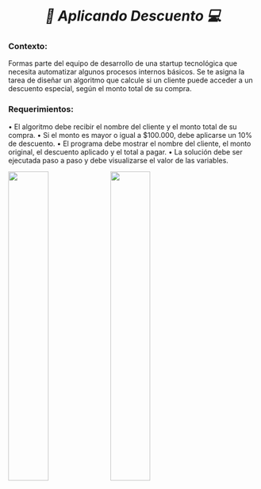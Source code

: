 **_<h1 align="center">:vulcan_salute: Aplicando Descuento :computer:</h1>_**

**<h3>Contexto:</h3>**
Formas parte del equipo de desarrollo de una startup tecnológica que necesita automatizar algunos procesos internos básicos.
Se te asigna la tarea de diseñar un algoritmo que calcule si un cliente puede acceder a un descuento especial, según el monto total de su compra.

**<h3>Requerimientos:</h3>**
• El algoritmo debe recibir el nombre del cliente y el monto total de su compra.
• Si el monto es mayor o igual a $100.000, debe aplicarse un 10% de descuento.
• El programa debe mostrar el nombre del cliente, el monto original, el descuento aplicado y el total a pagar.
• La solución debe ser ejecutada paso a paso y debe visualizarse el valor de las variables.

<img src="./descuento/assets/img/codigo_y_terminal.png" alt="" style="width: 40%;"> <img src="./ejercicio_practico_2/img/ConectarWifiCasa_acceso_incorrecto.jpg" alt="" style="width: 40%;">
